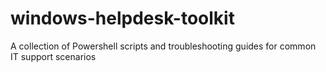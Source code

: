 # windows-helpdesk-toolkit
A collection of Powershell scripts and troubleshooting guides for common IT support scenarios
